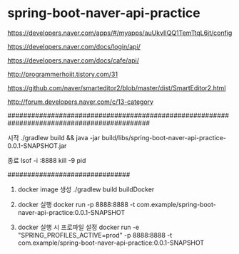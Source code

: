 # spring-boot-naver-api-practice

https://developers.naver.com/apps/#/myapps/auUkvIIQQ1TemTtqL6jt/config

https://developers.naver.com/docs/login/api/

https://developers.naver.com/docs/cafe/api/

http://programmerhoiit.tistory.com/31

https://github.com/naver/smarteditor2/blob/master/dist/SmartEditor2.html

http://forum.developers.naver.com/c/13-category

############################################################################################

시작
./gradlew build && java -jar build/libs/spring-boot-naver-api-practice-0.0.1-SNAPSHOT.jar

종료
lsof -i :8888
kill -9 pid

###############################


1. docker image 생성
./gradlew build buildDocker

2. docker 실행
docker run -p 8888:8888 -t com.example/spring-boot-naver-api-practice:0.0.1-SNAPSHOT

3. docker 실행 시 프로파일 설정
docker run -e "SPRING_PROFILES_ACTIVE=prod" -p 8888:8888 -t com.example/spring-boot-naver-api-practice:0.0.1-SNAPSHOT
